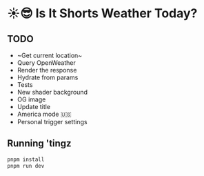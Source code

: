 # ☀️😎 Is It Shorts Weather Today?

## TODO

- ~Get current location~
- Query OpenWeather
- Render the response
- Hydrate from params
- Tests
- New shader background
- OG image
- Update title
- America mode 🇺🇸
- Personal trigger settings

## Running 'tingz

```bash
pnpm install
pnpm run dev
```
